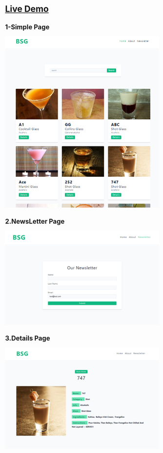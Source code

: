 
<h1><a href="https://bsg2101.github.io/mix-master-bsg/">Live Demo</a></h1>

<h2>1-Simple Page</h2>
<img src="./forreadme/SinglePage.png" />
</hr></br>
<h2>2.NewsLetter Page</h2>
<img src="./forreadme/NewsLetter.png" />
</hr></br>
<h2>3.Details Page</h2>
<img src="./forreadme/Details.png" />
